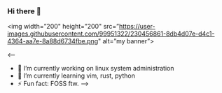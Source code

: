 ### Hi there 👋

<p align=”center”>

<img width=”200" height=”200" src=”https://user-images.githubusercontent.com/99951322/230456861-8db4d07e-d4c1-4364-aa7e-8a88d6734fbe.png" alt=”my banner”>

</p>

<--

- 🔭 I’m currently working on linux system administration
- 🌱 I’m currently learning vim, rust, python
- ⚡ Fun fact: FOSS ftw.
-->
